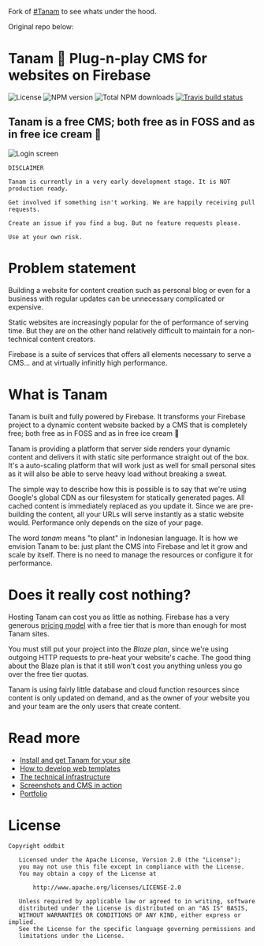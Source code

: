 Fork of [#Tanam](https://firebaseopensource.com/projects/oddbit/tanam/) to see whats under the hood.  

Original repo below:

# Tanam 🌱 Plug-n-play CMS for websites on Firebase
![License](https://img.shields.io/npm/l/tanam.svg)
![NPM version](https://img.shields.io/npm/v/tanam.svg)
![Total NPM downloads](https://img.shields.io/npm/dt/tanam.svg)
[![Travis build status](https://img.shields.io/travis/oddbit/tanam.svg)](https://travis-ci.org/oddbit/tanam)

## Tanam is a free CMS; both free as in FOSS and as in free ice cream 🍦

![Login screen](/docs/images/tanam-overview.gif)


```
DISCLAIMER

Tanam is currently in a very early development stage. It is NOT production ready.

Get involved if something isn't working. We are happily receiving pull requests.

Create an issue if you find a bug. But no feature requests please.

Use at your own risk.
```


# Problem statement
Building a website for content creation such as personal blog or even for a business with regular
updates can be unnecessary complicated or expensive. 

Static websites are increasingly popular for the of performance of serving time. But they are on
the other hand relatively difficult to maintain for a non-technical content creators.

Firebase is a suite of services that offers all elements necessary to serve a CMS... and at
virtually infinitly high performance.

# What is Tanam
Tanam is built and fully powered by Firebase. It transforms your Firebase project to a dynamic content
website backed by a CMS that is completely free; both free as in FOSS and as in free ice cream 🍦

Tanam is providing a platform that server side renders your dynamic content and delivers it with static
site performance straight out of the box. It's a auto-scaling platform that will work just as well for
small personal sites as it will also be able to serve heavy load without breaking a sweat.

The simple way to describe how this is possible is to say that we're using Google's global CDN as our
filesystem for statically generated pages.
All cached content is immediately replaced as you update it. Since we are pre-building
the content, all your URLs will serve instantly as a static website would. Performance only depends
on the size of your page.

The word *tanam* means "to plant" in Indonesian language. It is how we envision Tanam to be:
just plant the CMS into Firebase and let it grow and scale by itself. There is no need to manage
the resources or configure it for performance.


# Does it really cost nothing?
Hosting Tanam can cost you as little as nothing. Firebase has a very generous
[pricing model](https://firebase.google.com/pricing/) with a free tier that is more than enough for most
 Tanam sites.

You must still put your project into the *Blaze plan*, since we're using outgoing HTTP requests to
pre-heat your website's cache. The good thing about the Blaze plan is that it still won't cost you
anything unless you go over the free tier quotas.

Tanam is using fairly little database and cloud function resources since content is only updated
on demand, and as the owner of your website you and your team are the only users that create content.

# Read more
 * [Install and get Tanam for your site](/docs/install.md)
 * [How to develop web templates](/docs/develop-templates.md)
 * [The technical infrastructure](/docs/infrastructure.md)
 * [Screenshots and CMS in action](/docs/in-action.md)
 * [Portfolio](/docs/portfolio.md)


# License
```
Copyright oddbit

   Licensed under the Apache License, Version 2.0 (the "License");
   you may not use this file except in compliance with the License.
   You may obtain a copy of the License at

       http://www.apache.org/licenses/LICENSE-2.0

   Unless required by applicable law or agreed to in writing, software
   distributed under the License is distributed on an "AS IS" BASIS,
   WITHOUT WARRANTIES OR CONDITIONS OF ANY KIND, either express or implied.
   See the License for the specific language governing permissions and
   limitations under the License.
```
